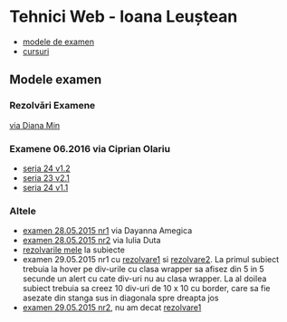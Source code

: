 # Tehnici Web - Ioana Leuștean

- [modele de examen](https://www.dropbox.com/sh/3hvqxiwysjys4k4/AADnKXkMP5jcUjSWHS6j1XAwa?dl=0)
- [cursuri](https://sites.google.com/site/igleustean/teaching/tehnici-web)

## Modele examen

### Rezolvări Examene

[via Diana Min](https://github.com/dianamin/rezolvari-tehnici-web)

### Examene 06.2016 via Ciprian Olariu

- [seria 24 v1.2](https://www.dropbox.com/s/kv1trf323jgbep7/13341930_10204497714601909_1006370279_n.jpg?dl=0)
- [seria 23 v2.1](https://www.dropbox.com/s/yqenf9pd83zs1hs/13351078_10204497714161898_1330429253_o.jpg?dl=0)
- [seria 24 v1.1](https://www.dropbox.com/s/w8o9oj2ef2shjxt/13382190_10204497714641910_1782552488_n.jpg?dl=0)

### Altele

- [examen 28.05.2015 nr1](https://www.dropbox.com/s/3imp3fbm77dcb0t/subiect.jpg?dl=0) via Dayanna Amegica
- [examen 28.05.2015 nr2](https://www.dropbox.com/s/n09h174m6v7m9dx/subiect_nr2.jpg?dl=0) via Iulia Duta
- [rezolvarile mele](https://github.com/palcu/homework/tree/master/tw/teste) la subiecte
- examen 29.05.2015 nr1 cu [rezolvare1](https://www.dropbox.com/s/2yytzdtjs9bvdzl/sub1.jpg?dl=0) si [rezolvare2](https://www.dropbox.com/s/tm43hx8oiplyyay/sub2.jpg?dl=0). La primul subiect trebuia la hover pe div-urile cu clasa wrapper sa afisez din 5 in 5 secunde un alert cu cate div-uri nu au clasa wrapper. La al doilea subiect trebuia sa creez 10 div-uri de 10 x 10 cu border, care sa fie asezate din stanga sus in diagonala spre dreapta jos
- [examen 29.05.2015 nr2](https://www.dropbox.com/s/atd2do3jchmjs43/2015_var2.jpg?dl=0), nu am decat [rezolvare1](https://www.dropbox.com/s/3zjt288p1e078yy/rezolvare1_var1.jpg?dl=0)

